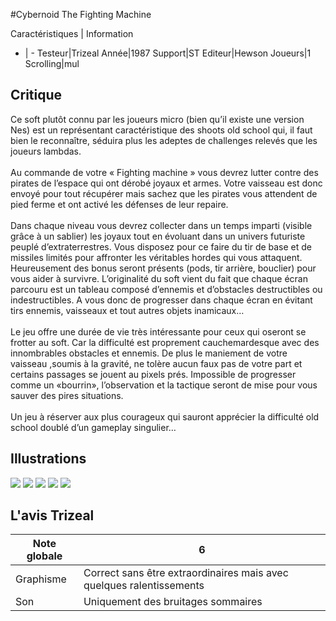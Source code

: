 #Cybernoid The Fighting Machine

Caractéristiques | Information
- | -
Testeur|Trizeal
Année|1987
Support|ST
Editeur|Hewson
Joueurs|1
Scrolling|mul

## Critique
Ce soft plutôt connu par les joueurs micro (bien qu’il existe une version Nes) est un représentant caractéristique des shoots old school qui, il faut bien le reconnaître, séduira plus les adeptes de challenges relevés que les joueurs lambdas.<br/><br/>Au commande de votre « Fighting machine » vous devrez lutter contre des pirates de l’espace qui ont dérobé joyaux et armes. Votre vaisseau est donc envoyé pour tout récupérer mais sachez que les pirates vous attendent de pied ferme et ont activé les défenses de leur repaire.<br/><br/>Dans chaque niveau vous devrez collecter dans un temps imparti (visible grâce à un sablier) les joyaux tout en évoluant dans un univers futuriste peuplé d’extraterrestres. Vous disposez pour ce faire du tir de base et de missiles limités pour affronter les véritables hordes qui vous attaquent. Heureusement des bonus seront présents (pods, tir arrière, bouclier) pour vous aider à survivre. L’originalité du soft vient du fait que chaque écran parcouru est un tableau composé d’ennemis et d’obstacles destructibles ou indestructibles. A vous donc de progresser dans chaque écran en évitant tirs ennemis, vaisseaux et tout autres objets inamicaux…<br/><br/>Le jeu offre une durée de vie très intéressante pour ceux qui oseront se frotter au soft. Car la difficulté est proprement cauchemardesque avec des innombrables obstacles et ennemis. De plus le maniement de votre vaisseau ,soumis à la gravité, ne tolère aucun faux pas de votre part et certains passages se jouent au pixels prés. Impossible de progresser comme un «bourrin», l’observation et la tactique seront de mise pour vous sauver des pires situations.<br/><br/>Un jeu à réserver aux plus courageux qui sauront apprécier la difficulté old school doublé d’un gameplay singulier…<br/>

## Illustrations
![](http://www.shmup.com/images/thumbs/img_fiche_1_1241.png)
![](http://www.shmup.com/images/thumbs/img_fiche_2_1241.png)
![](http://www.shmup.com/images/thumbs/img_fiche_3_1241.png)
![](http://www.shmup.com/images/thumbs/img_fiche_4_1241.png)
![](http://www.shmup.com/images/thumbs/)

## L'avis Trizeal
Note globale|6
-|-
Graphisme|Correct sans être extraordinaires mais avec quelques ralentissements
Son|Uniquement des bruitages sommaires
